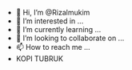 - 👋 Hi, I’m @Rizalmukim
- 👀 I’m interested in ...
- 🌱 I’m currently learning ...
- 💞️ I’m looking to collaborate on ...
- 📫 How to reach me ...
- KOPI TUBRUK
<!---
Rizalmukim/Rizalmukim is a ✨ special ✨ repository because its `README.md` (this file) appears on your GitHub profile.
You can click the Preview link to take a look at your changes.
--->
